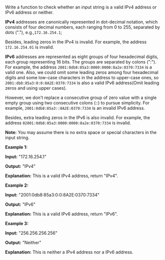 
Write a function to check whether an input string is a valid IPv4 address or IPv6 address or neither.

**IPv4**  addresses are canonically represented in dot-decimal notation, which consists of four decimal numbers, each ranging from 0 to 255, separated by dots ("."), e.g.,`172.16.254.1`;

Besides, leading zeros in the IPv4 is invalid. For example, the address  `172.16.254.01`  is invalid.

**IPv6**  addresses are represented as eight groups of four hexadecimal digits, each group representing 16 bits. The groups are separated by colons (":"). For example, the address  `2001:0db8:85a3:0000:0000:8a2e:0370:7334`  is a valid one. Also, we could omit some leading zeros among four hexadecimal digits and some low-case characters in the address to upper-case ones, so  `2001:db8:85a3:0:0:8A2E:0370:7334`  is also a valid IPv6 address(Omit leading zeros and using upper cases).

However, we don't replace a consecutive group of zero value with a single empty group using two consecutive colons (::) to pursue simplicity. For example,  `2001:0db8:85a3::8A2E:0370:7334`  is an invalid IPv6 address.

Besides, extra leading zeros in the IPv6 is also invalid. For example, the address  `02001:0db8:85a3:0000:0000:8a2e:0370:7334`  is invalid.

**Note:**  You may assume there is no extra space or special characters in the input string.

**Example 1:**  

**Input:** "172.16.254.1"

**Output:** "IPv4"

**Explanation:** This is a valid IPv4 address, return "IPv4".

**Example 2:**  

**Input:** "2001:0db8:85a3:0:0:8A2E:0370:7334"

**Output:** "IPv6"

**Explanation:** This is a valid IPv6 address, return "IPv6".

**Example 3:**  

**Input:** "256.256.256.256"

**Output:** "Neither"

**Explanation:** This is neither a IPv4 address nor a IPv6 address.